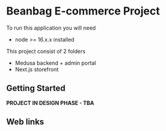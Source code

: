 # Beanbag E-commerce Project

To run this application you will need

- node >= 16.x.x installed

This project consist of 2 folders

- Medusa backend + admin portal
- Next.js storefront

## Getting Started

**PROJECT IN DESIGN PHASE - TBA**

## Web links
